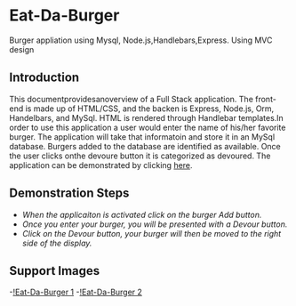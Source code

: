 # Eat-Da-Burger
Burger appliation using Mysql, Node.js,Handlebars,Express. Using MVC design
## Introduction 
  This documentprovidesanoverview of a Full Stack application. The front-end is made up of HTML/CSS, and the backen is Express,   Node.js, Orm, Handelbars, and MySql. HTML is rendered through Handlebar templates.In order to use this application a user would enter the name of his/her favorite burger. The application will take that informatoin and store it in an MySql database. Burgers added to the database are identified as available. Once the user clicks onthe devoure button it is categorized as devoured. The application can be demonstrated by clicking [here](https://fathomless-reaches-86926.herokuapp.com).

## Demonstration Steps
- *When the applicaiton is activated click on the burger Add button.*
- *Once you enter your burger, you will be presented with a Devour button.*
- *Click on the Devour button, your burger will then be moved to the right side of the display.*

## Support Images

-[!Eat-Da-Burger 1](https://github.com/DiggsNG/Eat-DA-Burger/blob/master/Eat_Da_Burger1.PNG)
-[!Eat-Da-Burger 2](https://github.com/DiggsNG/Eat-DA-Burger/blob/master/Eat_Da_Burger2.PNG)
